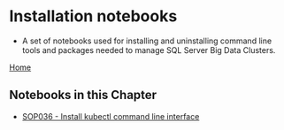 # Installation notebooks

- A set of notebooks used for installing and uninstalling command line tools and packages needed to manage SQL Server Big Data Clusters.

[Home](../readme.md)

## Notebooks in this Chapter

 - [SOP036 - Install kubectl command line interface](../install/sop036-install-kubectl.ipynb)
